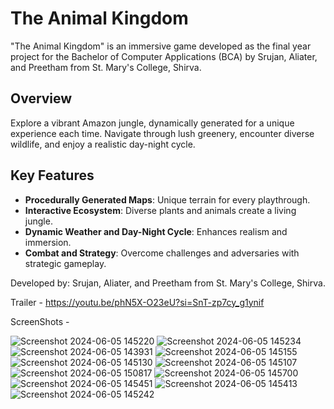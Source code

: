# The Animal Kingdom

"The Animal Kingdom" is an immersive game developed as the final year project for the Bachelor of Computer Applications (BCA) by Srujan, Aliater, and Preetham from St. Mary's College, Shirva.

## Overview

Explore a vibrant Amazon jungle, dynamically generated for a unique experience each time. Navigate through lush greenery, encounter diverse wildlife, and enjoy a realistic day-night cycle.

## Key Features

- **Procedurally Generated Maps**: Unique terrain for every playthrough.
- **Interactive Ecosystem**: Diverse plants and animals create a living jungle.
- **Dynamic Weather and Day-Night Cycle**: Enhances realism and immersion.
- **Combat and Strategy**: Overcome challenges and adversaries with strategic gameplay.

Developed by: Srujan, Aliater, and Preetham from St. Mary's College, Shirva.

Trailer - https://youtu.be/phN5X-O23eU?si=SnT-zp7cy_g1ynif

ScreenShots - 

![Screenshot 2024-06-05 145220](https://github.com/sen10games/Animal-Kingdom/assets/153161281/17bf799b-554e-4403-b56a-e86c95c5161d)
 ![Screenshot 2024-06-05 145234](https://github.com/sen10games/Animal-Kingdom/assets/153161281/181f2800-16e1-44c6-a913-8f2fca840574)
![Screenshot 2024-06-05 143931](https://github.com/sen10games/Animal-Kingdom/assets/153161281/02faa242-d8c8-4a85-bc69-f4b032a0e1fd)
![Screenshot 2024-06-05 145155](https://github.com/sen10games/Animal-Kingdom/assets/153161281/c6f19086-fe0e-4277-87b3-4849d93b839f)
![Screenshot 2024-06-05 145130](https://github.com/sen10games/Animal-Kingdom/assets/153161281/dd41ed3e-651f-4643-8b1a-ccde9071e014)
![Screenshot 2024-06-05 145107](https://github.com/sen10games/Animal-Kingdom/assets/153161281/43dd4bf8-b83b-4e3e-8278-3a6994175de1)
![Screenshot 2024-06-05 150817](https://github.com/sen10games/Animal-Kingdom/assets/153161281/ff580a17-a5a0-424a-8728-c002a23bf33d)
![Screenshot 2024-06-05 145700](https://github.com/sen10games/Animal-Kingdom/assets/153161281/39741862-8c95-4fc8-b4c6-a7ee55da762c)
![Screenshot 2024-06-05 145451](https://github.com/sen10games/Animal-Kingdom/assets/153161281/51a396ca-b8fa-4152-afe0-9b47cc7ccbd4)
![Screenshot 2024-06-05 145413](https://github.com/sen10games/Animal-Kingdom/assets/153161281/c842403a-f85c-4ad8-9bc1-6db4674039b2)
![Screenshot 2024-06-05 145242](https://github.com/sen10games/Animal-Kingdom/assets/153161281/d91cdda8-4103-4dea-a56d-9a6d3cef25a1)
